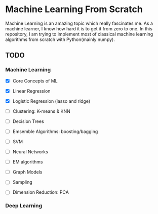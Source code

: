 # Machine Learning From Scratch
Machine Learning is an amazing topic which really fascinates me. As a machine learner, I know how hard it is to get it from zero to one. In this repository, I am trying to implement most of classical machine learning algorithms from scratch with Python(mainly numpy). 

## TODO

### Machine Learning

- [x] Core Concepts of ML

- [x] Linear Regression

- [x] Logistic Regression (lasso and ridge)

- [ ] Clustering: K-means & KNN

- [ ] Decision Trees

- [ ] Emsemble Algorithms: boosting/bagging

- [ ] SVM

- [ ] Neural Networks

- [ ] EM algorithms

- [ ] Graph Models

- [ ] Sampling

- [ ] Dimension Reduction: PCA


### Deep Learning

